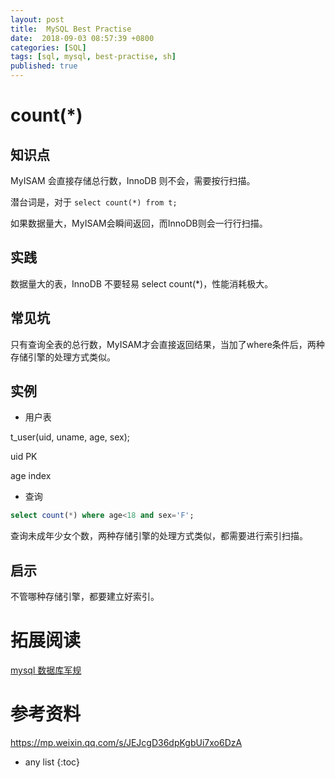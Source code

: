```yaml
---
layout: post
title:  MySQL Best Practise
date:  2018-09-03 08:57:39 +0800
categories: [SQL]
tags: [sql, mysql, best-practise, sh]
published: true
---
```


# count(*)

## 知识点

MyISAM 会直接存储总行数，InnoDB 则不会，需要按行扫描。

潜台词是，对于 `select count(*) from t;` 

如果数据量大，MyISAM会瞬间返回，而InnoDB则会一行行扫描。

## 实践

数据量大的表，InnoDB 不要轻易 select count(*)，性能消耗极大。

## 常见坑

只有查询全表的总行数，MyISAM才会直接返回结果，当加了where条件后，两种存储引擎的处理方式类似。

## 实例

- 用户表

t_user(uid, uname, age, sex);

uid PK

age index

- 查询

```sql
select count(*) where age<18 and sex='F';
```

查询未成年少女个数，两种存储引擎的处理方式类似，都需要进行索引扫描。

## 启示

不管哪种存储引擎，都要建立好索引。



# 拓展阅读

[mysql 数据库军规](https://houbb.github.io/2017/02/27/mysql-ruler)

# 参考资料

https://mp.weixin.qq.com/s/JEJcgD36dpKgbUi7xo6DzA

* any list
{:toc}